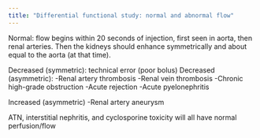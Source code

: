 ```yaml
---
title: "Differential functional study: normal and abnormal flow"
---
```

Normal: flow begins within 20 seconds of injection, first seen in aorta, then renal arteries. Then the kidneys should enhance symmetrically and about equal to the aorta (at that time).

Decreased (symmetric): technical error (poor bolus)
Decreased (asymmetric): 
-Renal artery thrombosis
-Renal vein thrombosis
-Chronic high-grade obstruction
-Acute rejection
-Acute pyelonephritis

Increased (asymmetric)
-Renal artery aneurysm

ATN, interstitial nephritis, and cyclosporine toxicity will all have normal perfusion/flow


